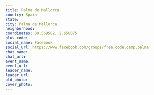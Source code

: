 ```yaml
---
title: Palma de Mallorca
country: Spain
state: 
city: Palma de Mallorca
neighborhood: 
coordinates: 39.569582, 2.650075
plus_code:
social_name: Facebook
social_url: https://www.facebook.com/groups/free.code.camp.palma
chat_name:
chat_url:
event_name:
event_url:
leader_name:
leader_url:
old_photo: 
cover_photo:
---
```

